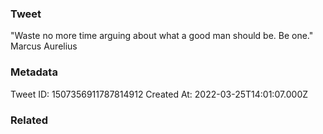 ### Tweet
"Waste no more time arguing about what a good man should be. Be one." Marcus Aurelius

### Metadata
Tweet ID: 1507356911787814912
Created At: 2022-03-25T14:01:07.000Z

### Related

